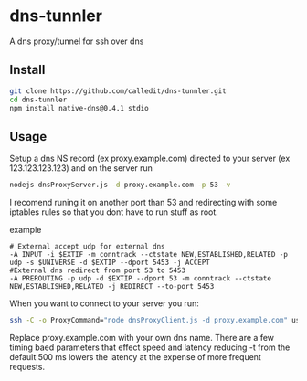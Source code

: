dns-tunnler
=========

A dns proxy/tunnel for ssh over dns


Install
-------

```bash
git clone https://github.com/calledit/dns-tunnler.git
cd dns-tunnler
npm install native-dns@0.4.1 stdio
```

Usage
-----

Setup a dns NS record (ex proxy.example.com) directed to your server (ex 123.123.123.123) 
and on the server run
```bash
nodejs dnsProxyServer.js -d proxy.example.com -p 53 -v
```
I recomend runing it on another port than 53 and redirecting with some
iptables rules so that you dont have to run stuff as root.

example
```iptables
# External accept udp for external dns
-A INPUT -i $EXTIF -m conntrack --ctstate NEW,ESTABLISHED,RELATED -p udp -s $UNIVERSE -d $EXTIP --dport 5453 -j ACCEPT
#External dns redirect from port 53 to 5453
-A PREROUTING -p udp -d $EXTIP --dport 53 -m conntrack --ctstate NEW,ESTABLISHED,RELATED -j REDIRECT --to-port 5453
```

When you want to connect to your server you run:

```bash
ssh -C -o ProxyCommand="node dnsProxyClient.js -d proxy.example.com" user@example.com
```

Replace proxy.example.com with your own dns name. There are a few timing baed parameters that effect speed and latency reducing -t from the default 500 ms lowers the latency at the expense of more frequent requests.
